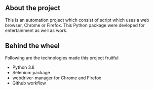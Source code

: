 ## About the project 
This is an automation project which consist of script which uses a web browser, Chrome or Firefox.
This Python package were devloped for entertainment as well as work. 

## Behind the wheel
Following are the technologies made this project fruitful  
- Python 3.8
- Selenium package
- webdriver-manager for Chrome and Firefox
- Github workflow
